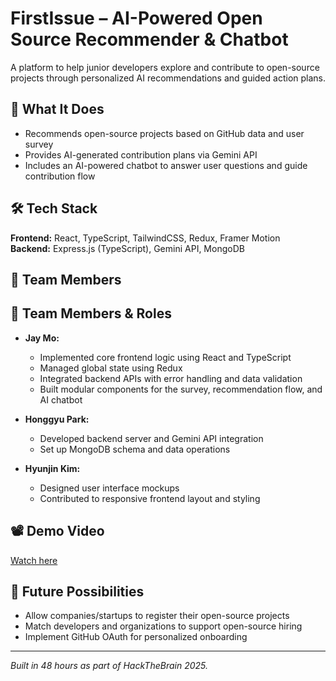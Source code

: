# FirstIssue – AI-Powered Open Source Recommender & Chatbot 

A platform to help junior developers explore and contribute to open-source projects through personalized AI recommendations and guided action plans.

## 🧠 What It Does

- Recommends open-source projects based on GitHub data and user survey
- Provides AI-generated contribution plans via Gemini API
- Includes an AI-powered chatbot to answer user questions and guide contribution flow

## 🛠️ Tech Stack

**Frontend:** React, TypeScript, TailwindCSS, Redux, Framer Motion  
**Backend:** Express.js (TypeScript), Gemini API, MongoDB

## 🤝 Team Members
## 🤝 Team Members & Roles

- **Jay Mo:**  
  - Implemented core frontend logic using React and TypeScript  
  - Managed global state using Redux  
  - Integrated backend APIs with error handling and data validation  
  - Built modular components for the survey, recommendation flow, and AI chatbot

- **Honggyu Park:**  
  - Developed backend server and Gemini API integration  
  - Set up MongoDB schema and data operations

- **Hyunjin Kim:**  
  - Designed user interface mockups  
  - Contributed to responsive frontend layout and styling 

## 📽️ Demo Video

[Watch here](https://drive.google.com/file/d/1mFd2dCb9ntKpfzIdjzjRblRYeI6HzZDm/view?usp=sharing)

## 📌 Future Possibilities

- Allow companies/startups to register their open-source projects  
- Match developers and organizations to support open-source hiring  
- Implement GitHub OAuth for personalized onboarding

---

*Built in 48 hours as part of HackTheBrain 2025.*

